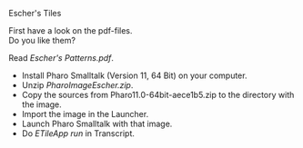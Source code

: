Escher's Tiles

First have a look on the pdf-files.  
Do you like them?

Read *Escher's Patterns.pdf*.  

+ Install Pharo Smalltalk (Version 11, 64 Bit) on your computer.  
+ Unzip *PharoImageEscher.zip*.
+ Copy the sources from Pharo11.0-64bit-aece1b5.zip to the directory with the image.
+ Import the image in the Launcher.  
+ Launch Pharo Smalltalk with that image.  
+ Do *ETileApp run* in Transcript.  
